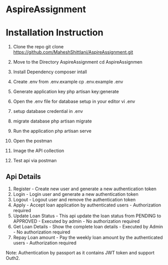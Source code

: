 # AspireAssignment

# Installation Instruction

1. Clone the repo
    git clone https://github.com/MaheshShittlani/AspireAssignment.git

2. Move to the Directory AspireAssignment
    cd AspireAssignmen

3. Install Dependency
    composer intall

4. Create .env from .env.example
    cp .env.example .env

5. Generate application key
    php artisan key:generate

6. Open the .env file for database setup in your editor
    vi .env

7. setup database credential in .env

8. migrate database
    php artisan migrate

9. Run the application
    php artisan serve

10. Open the postman

11. Image the API collection

12. Test api via postman

Api Details
--------------------------------

1. Register - Create new user and generate a new authentication token
2. Login - Login user and generate a new authentication token
3. Logout - Logout user and remove the authentication token
4. Apply - Accept loan application by authenticated users - Authorization required
5. Update Loan Status - This api update the loan status from PENDING to APPROVED - Executed by admin - No authorization required
6. Get Loan Details - Show the complete loan details - Executed by Admin - No authorization required
7. Repay Loan amount - Pay the weekly loan amount by the authenticated users - Authorization required


Note: Authentication by passport as it contains JWT token and support Outh2.




